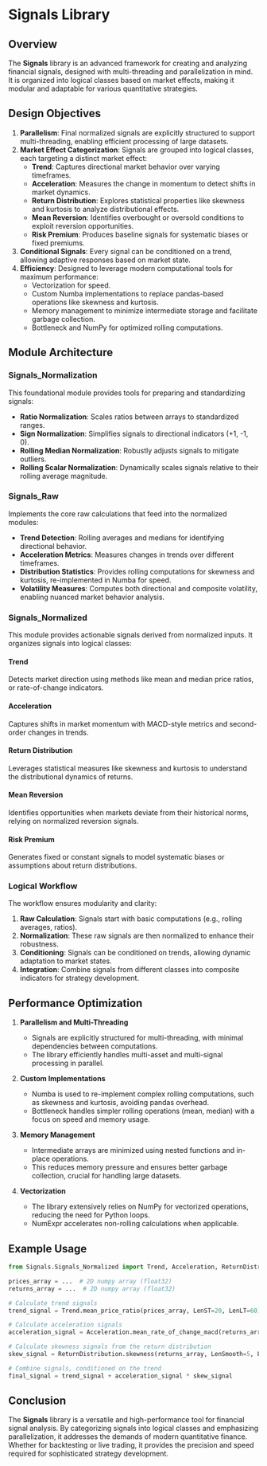 
# Signals Library

## Overview

The **Signals** library is an advanced framework for creating and analyzing financial signals, designed with multi-threading and parallelization in mind. It is organized into logical classes based on market effects, making it modular and adaptable for various quantitative strategies.

## Design Objectives

1. **Parallelism**: Final normalized signals are explicitly structured to support multi-threading, enabling efficient processing of large datasets.
2. **Market Effect Categorization**: Signals are grouped into logical classes, each targeting a distinct market effect:
   - **Trend**: Captures directional market behavior over varying timeframes.
   - **Acceleration**: Measures the change in momentum to detect shifts in market dynamics.
   - **Return Distribution**: Explores statistical properties like skewness and kurtosis to analyze distributional effects.
   - **Mean Reversion**: Identifies overbought or oversold conditions to exploit reversion opportunities.
   - **Risk Premium**: Produces baseline signals for systematic biases or fixed premiums.
3. **Conditional Signals**: Every signal can be conditioned on a trend, allowing adaptive responses based on market state.
4. **Efficiency**: Designed to leverage modern computational tools for maximum performance:
   - Vectorization for speed.
   - Custom Numba implementations to replace pandas-based operations like skewness and kurtosis.
   - Memory management to minimize intermediate storage and facilitate garbage collection.
   - Bottleneck and NumPy for optimized rolling computations.

## Module Architecture

### Signals_Normalization
This foundational module provides tools for preparing and standardizing signals:
- **Ratio Normalization**: Scales ratios between arrays to standardized ranges.
- **Sign Normalization**: Simplifies signals to directional indicators (+1, -1, 0).
- **Rolling Median Normalization**: Robustly adjusts signals to mitigate outliers.
- **Rolling Scalar Normalization**: Dynamically scales signals relative to their rolling average magnitude.

### Signals_Raw
Implements the core raw calculations that feed into the normalized modules:
- **Trend Detection**: Rolling averages and medians for identifying directional behavior.
- **Acceleration Metrics**: Measures changes in trends over different timeframes.
- **Distribution Statistics**: Provides rolling computations for skewness and kurtosis, re-implemented in Numba for speed.
- **Volatility Measures**: Computes both directional and composite volatility, enabling nuanced market behavior analysis.

### Signals_Normalized
This module provides actionable signals derived from normalized inputs. It organizes signals into logical classes:

#### Trend
Detects market direction using methods like mean and median price ratios, or rate-of-change indicators.

#### Acceleration
Captures shifts in market momentum with MACD-style metrics and second-order changes in trends.

#### Return Distribution
Leverages statistical measures like skewness and kurtosis to understand the distributional dynamics of returns.

#### Mean Reversion
Identifies opportunities when markets deviate from their historical norms, relying on normalized reversion signals.

#### Risk Premium
Generates fixed or constant signals to model systematic biases or assumptions about return distributions.

### Logical Workflow
The workflow ensures modularity and clarity:
1. **Raw Calculation**: Signals start with basic computations (e.g., rolling averages, ratios).
2. **Normalization**: These raw signals are then normalized to enhance their robustness.
3. **Conditioning**: Signals can be conditioned on trends, allowing dynamic adaptation to market states.
4. **Integration**: Combine signals from different classes into composite indicators for strategy development.

## Performance Optimization

1. **Parallelism and Multi-Threading**
   - Signals are explicitly structured for multi-threading, with minimal dependencies between computations.
   - The library efficiently handles multi-asset and multi-signal processing in parallel.

2. **Custom Implementations**
   - Numba is used to re-implement complex rolling computations, such as skewness and kurtosis, avoiding pandas overhead.
   - Bottleneck handles simpler rolling operations (mean, median) with a focus on speed and memory usage.

3. **Memory Management**
   - Intermediate arrays are minimized using nested functions and in-place operations.
   - This reduces memory pressure and ensures better garbage collection, crucial for handling large datasets.

4. **Vectorization**
   - The library extensively relies on NumPy for vectorized operations, reducing the need for Python loops.
   - NumExpr accelerates non-rolling calculations when applicable.

## Example Usage

```python
from Signals.Signals_Normalized import Trend, Acceleration, ReturnDistribution

prices_array = ...  # 2D numpy array (float32)
returns_array = ...  # 2D numpy array (float32)

# Calculate trend signals
trend_signal = Trend.mean_price_ratio(prices_array, LenST=20, LenLT=60)

# Calculate acceleration signals
acceleration_signal = Acceleration.mean_rate_of_change_macd(returns_array, LenST=10, LenLT=50, MacdLength=15)

# Calculate skewness signals from the return distribution
skew_signal = ReturnDistribution.skewness(returns_array, LenSmooth=5, LenSkew=10)

# Combine signals, conditioned on the trend
final_signal = trend_signal + acceleration_signal * skew_signal
```

## Conclusion

The **Signals** library is a versatile and high-performance tool for financial signal analysis. By categorizing signals into logical classes and emphasizing parallelization, it addresses the demands of modern quantitative finance. Whether for backtesting or live trading, it provides the precision and speed required for sophisticated strategy development.
